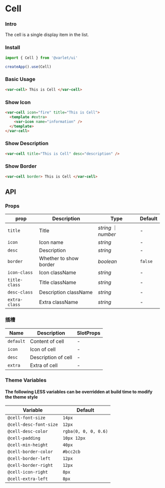 # Cell

### Intro

The cell is a single display item in the list.

### Install

```js
import { Cell } from '@varlet/ui'

createApp().use(Cell)
```

### Basic Usage

```html
<var-cell> This is Cell </var-cell>
```

### Show Icon
```html
<var-cell icon="fire" title="This is Cell">
  <template #extra>
    <var-icon name="information" />
  </template>
</var-cell>
```

### Show Description
```html
<var-cell title="This is Cell" desc="description" />
```

### Show Border
```html
<var-cell border> This is Cell </var-cell>
```

## API

### Props

| prop | Description | Type | Default |
| ----- | -------------- | -------- | ---------- |
| `title` | Title	| _string_ ｜ _number_ | - |
| `icon` | Icon name | _string_ | - |
| `desc` | Description | _string_ | - |
| `border` | Whether to show border | _boolean_ | `false` |
| `icon-class` | Icon className | _string_ | - |
| `title-class` | Title className | _string_ | - |
| `desc-class` | Description className | _string_ | - |
| `extra-class` | Extra className | _string_ | - |

### 插槽

| Name | Description | SlotProps |
| ----- | -------------- | -------- |
| `default` | Content of cell | - |
| `icon` | Icon of cell | - |
| `desc` | Description of cell | - |
| `extra` | Extra of cell | - |

### Theme Variables
#### The following LESS variables can be overridden at build time to modify the theme style

| Variable | Default |
| --- | --- |
| `@cell-font-size` | `14px` |
| `@cell-desc-font-size` | `12px` |
| `@cell-desc-color` | `rgba(0, 0, 0, 0.6)` |
| `@cell-padding` | `10px 12px` |
| `@cell-min-height` | `40px` |
| `@cell-border-color` | `#bcc2cb` |
| `@cell-border-left` | `12px` |
| `@cell-border-right` | `12px` |
| `@cell-icon-right` | `8px` |
| `@cell-extra-left` | `8px` |
